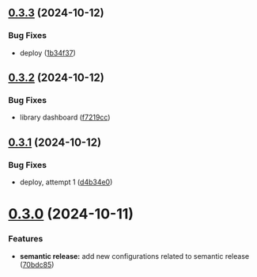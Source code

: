 ## [0.3.3](https://github.com/RKamey/vuamm-components/compare/v0.3.2...v0.3.3) (2024-10-12)


### Bug Fixes

* deploy ([1b34f37](https://github.com/RKamey/vuamm-components/commit/1b34f3735ad2543a51005783d85ebfa863e32c80))

## [0.3.2](https://github.com/RKamey/vuamm-components/compare/v0.3.1...v0.3.2) (2024-10-12)


### Bug Fixes

* library dashboard ([f7219cc](https://github.com/RKamey/vuamm-components/commit/f7219cc730a77ec6b2a1c568cf847f8da8fb74bf))

## [0.3.1](https://github.com/RKamey/vuamm-components/compare/v0.3.0...v0.3.1) (2024-10-12)


### Bug Fixes

* deploy, attempt 1 ([d4b34e0](https://github.com/RKamey/vuamm-components/commit/d4b34e09463fdf4f8ae9c28062269ac97c1ddd0e))

# [0.3.0](https://github.com/RKamey/vuamm-components/compare/v0.2.0...v0.3.0) (2024-10-11)


### Features

* **semantic release:** add new configurations related to semantic release ([70bdc85](https://github.com/RKamey/vuamm-components/commit/70bdc852974bd53383592db0526f2b41c7bb826b))
